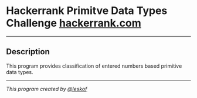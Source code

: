 # Hackerrank Primitve Data Types Challenge [hackerrank.com]()

___
## Description 

This program provides classification of entered numbers based primitive data types.

___

_This program created by [@leskof](https://github.com/leskof)_
